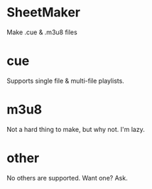 # SheetMaker
Make .cue &amp; .m3u8 files

# cue
Supports single file & multi-file playlists.

# m3u8
Not a hard thing to make, but why not. I'm lazy.

# other
No others are supported. Want one? Ask.

